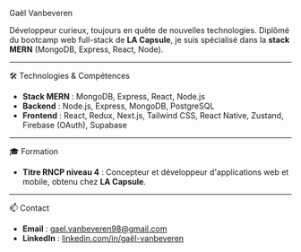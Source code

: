 Gaël Vanbeveren

Développeur curieux, toujours en quête de nouvelles technologies. Diplômé du bootcamp web full-stack de **LA Capsule**, je suis spécialisé dans la **stack MERN** (MongoDB, Express, React, Node).

---

🛠️ Technologies & Compétences

- **Stack MERN** : MongoDB, Express, React, Node.js
- **Backend** : Node.js, Express, MongoDB, PostgreSQL
- **Frontend** : React, Redux, Next.js, Tailwind CSS, React Native, Zustand, Firebase (OAuth), Supabase

---

🎓 Formation

- **Titre RNCP niveau 4** : Concepteur et développeur d'applications web et mobile, obtenu chez **LA Capsule**.

---

📫 Contact

- **Email** : [gael.vanbeveren98@gmail.com](mailto:gael.vanbeveren98@gmail.com)
- **LinkedIn** : [linkedin.com/in/gaël-vanbeveren](https://www.linkedin.com/in/ga%C3%ABl-vanbeveren)

